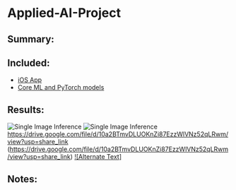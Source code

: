 # Applied-AI-Project

## Summary:

## Included:
  - [iOS App](app)
  - [Core ML and PyTorch models](models)

## Results:
![Single Image Inference](documentation/images/test1.PNG "Single Image Inference)")
![Single Image Inference](documentation/images/test2.PNG "Single Image Inference)")
https://drive.google.com/file/d/10a2BTmvDLUOKnZi87EzzWlVNz52qLRwm/view?usp=share_link
(https://drive.google.com/file/d/10a2BTmvDLUOKnZi87EzzWlVNz52qLRwm/view?usp=share_link)
[![Alternate Text]]({https://drive.google.com/file/d/10a2BTmvDLUOKnZi87EzzWlVNz52qLRwm/view?usp=share_link} "Link Title")
## Notes:
